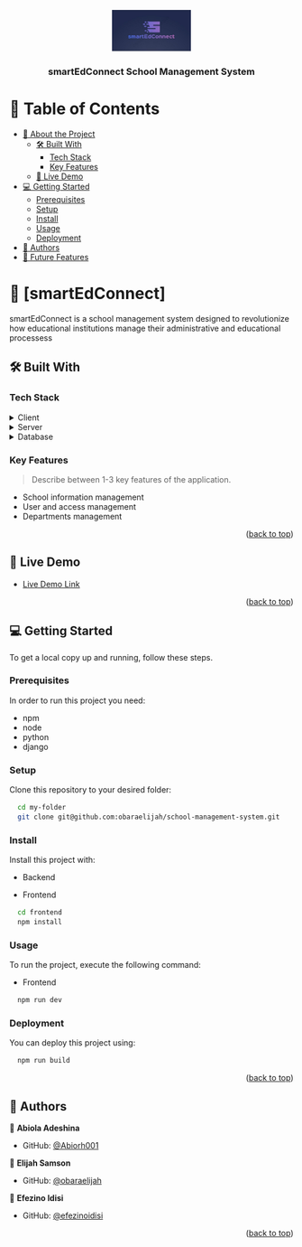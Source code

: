 <a name="readme-top"></a>

<div align="center">
  
  <img src="./frontend/src/assets/smartEdConnectlogo.jpg" alt="logo" width="140"  height="auto" />
  <br/>

  <h3><b>smartEdConnect School Management System </b></h3>

</div>

<!-- TABLE OF CONTENTS -->

# 📗 Table of Contents

- [📖 About the Project](#about-project)
  - [🛠 Built With](#built-with)
    - [Tech Stack](#tech-stack)
    - [Key Features](#key-features)
  - [🚀 Live Demo](#live-demo)
- [💻 Getting Started](#getting-started)
  - [Prerequisites](#prerequisites)
  - [Setup](#setup)
  - [Install](#install)
  - [Usage](#usage)
  <!-- - [Run tests](#run-tests) -->
  - [Deployment](#deployment)
- [👥 Authors](#authors)
- [🔭 Future Features](#future-features)
  <!-- - [🤝 Contributing](#contributing) -->
  <!-- - [⭐️ Show your support](#support) -->
  <!-- - [🙏 Acknowledgements](#acknowledgements) -->
  <!-- - [❓ FAQ (OPTIONAL)](#faq) -->
  <!-- - [📝 License](#license) -->

<!-- PROJECT DESCRIPTION -->

# 📖 [smartEdConnect] <a name="about-project"></a>

smartEdConnect is a school management system designed to revolutionize how educational institutions manage their administrative and educational processess

## 🛠 Built With <a name="built-with"></a>

### Tech Stack <a name="tech-stack"></a>

<details>
  <summary>Client</summary>
  <ul>
    <li><a href="https://reactjs.org/">React.js</a></li>
    <li>Tailwind css</li>
  </ul>
</details>

<details>
  <summary>Server</summary>
  <ul>
    <li>Django</li>
    <li>SQLite</li>
  </ul>
</details>

<details>
<summary>Database</summary>
  <ul>
    <li><a href="https://www.postgresql.org/">PostgreSQL</a></li>
  </ul>
</details>

<!-- Features -->

### Key Features <a name="key-features"></a>

> Describe between 1-3 key features of the application.

- School information management
- User and access management
- Departments management

<p align="right">(<a href="#readme-top">back to top</a>)</p>

<!-- LIVE DEMO -->

## 🚀 Live Demo <a name="live-demo"></a>

- [Live Demo Link](https://smartedconnect.netlify.app/)

<p align="right">(<a href="#readme-top">back to top</a>)</p>

<!-- GETTING STARTED -->

## 💻 Getting Started <a name="getting-started"></a>

To get a local copy up and running, follow these steps.

### Prerequisites

In order to run this project you need:

<!--
Example command:

```sh
 gem install rails
```
 -->

 <ul>
 <li>npm</li>
 <li>node</li>
 <li>python</li>
 <li>django</li>
 </ul>

### Setup

Clone this repository to your desired folder:

```sh
  cd my-folder
  git clone git@github.com:obaraelijah/school-management-system.git
```

### Install

Install this project with:

<!--
Example command:

```sh
  cd my-project
  gem install
```
--->

- Backend

- Frontend

```sh
  cd frontend
  npm install
```

### Usage

To run the project, execute the following command:

- Frontend

```sh
  npm run dev
```

<!--
### Run tests

To run tests, run the following command: -->

<!--
Example command:

```sh
  bin/rails test test/models/article_test.rb
```
--->

### Deployment

You can deploy this project using:

<!--
Example:

```sh

```
 -->

```sh
  npm run build
```

<p align="right">(<a href="#readme-top">back to top</a>)</p>

<!-- AUTHORS -->

## 👥 Authors <a name="authors"></a>

👤 **Abiola Adeshina**

- GitHub: [@Abiorh001](https://github.com/Abiorh001)

👤 **Elijah Samson**

- GitHub: [@obaraelijah](https://github.com/obaraelijah)

👤 **Efezino Idisi**

- GitHub: [@efezinoidisi](https://github.com/efezinoidisi)

<p align="right">(<a href="#readme-top">back to top</a>)</p>

<!-- FUTURE FEATURES -->

<!-- ## 🔭 Future Features <a name="future-features"></a>

> Describe 1 - 3 features you will add to the project.

- [ ] **[new_feature_1]**
- [ ] **[new_feature_2]**
- [ ] **[new_feature_3]**

<p align="right">(<a href="#readme-top">back to top</a>)</p> -->

<!-- CONTRIBUTING -->

<!-- ## 🤝 Contributing <a name="contributing"></a>

Contributions, issues, and feature requests are welcome!

Feel free to check the [issues page](../../issues/).

<p align="right">(<a href="#readme-top">back to top</a>)</p> -->

<!-- SUPPORT -->

<!-- ## ⭐️ Show your support <a name="support"></a>

> Write a message to encourage readers to support your project

If you like this project...

<p align="right">(<a href="#readme-top">back to top</a>)</p> -->

<!-- ACKNOWLEDGEMENTS -->

<!-- ## 🙏 Acknowledgments <a name="acknowledgements"></a>

> Give credit to everyone who inspired your codebase.

I would like to thank...

<p align="right">(<a href="#readme-top">back to top</a>)</p> -->

<!-- FAQ (optional) -->

<!-- ## ❓ FAQ (OPTIONAL) <a name="faq"></a>

> Add at least 2 questions new developers would ask when they decide to use your project.

- **[Question_1]**

  - [Answer_1]

- **[Question_2]**

  - [Answer_2]

<p align="right">(<a href="#readme-top">back to top</a>)</p> -->

<!-- LICENSE -->
<!--
## 📝 License <a name="license"></a>

This project is [MIT](./LICENSE) licensed.

_NOTE: we recommend using the [MIT license](https://choosealicense.com/licenses/mit/) - you can set it up quickly by [using templates available on GitHub](https://docs.github.com/en/communities/setting-up-your-project-for-healthy-contributions/adding-a-license-to-a-repository). You can also use [any other license](https://choosealicense.com/licenses/) if you wish._

<p align="right">(<a href="#readme-top">back to top</a>)</p> -->
